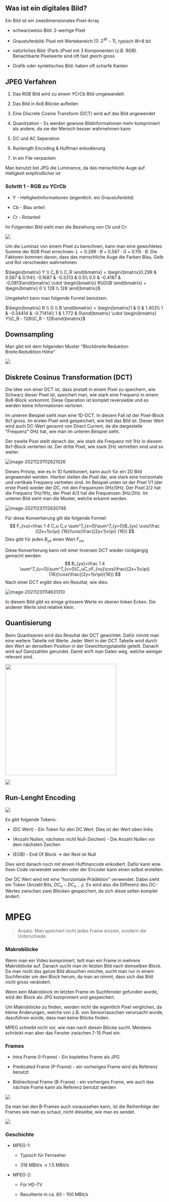 ## Was ist ein digitales Bild?

Ein Bild ist ein zweidimensionales Pixel-Array

* schwarzweiss Bild: 2-wertige Pixel

* Graustufenbild: Pixel mit Wertebereich $[0..2^W-1]$, typisch W=8 bit

* natürliches Bild: (Farb-)Pixel mit 3 Komponenten (z.B. RGB). Benachbarte Pixelwerte sind oft fast gleich gross

* Grafik oder syntetisches Bild: haben oft scharfe Kanten

## JPEG Verfahren

1. Das RGB Bild wird zu einem YCrCb Bild umgewandelt

2. Das Bild in 8x8 Blöcke aufteilen

3. Eine Discrete Cosine Transform (DCT) wird auf das Bild angewendet

4. Quanitzation - Es werden gewisse Bildinformationen mehr komprimiert als andere, da sie der Mensch besser wahrnehmen kann

5. DC und AC Seperation

6. Runlength Encoding & Huffman enkodierung

7. In ein File verpacken

Man benutzt bei JPG die Luminance, da das menschliche Auge auf Helligkeit empfindlicher ist

### Schritt 1 - RGB zu YCrCb

* Y - Helligkeitinformationen (eigentlich. ein Graustufenbild)

* Cb - Blau anteil

* Cr - Rotanteil

Im Folgenden Bild sieht man die Beziehung von Cb und Cr:

![](res/2021-11-01-10-37-21-image.png)

Um die Luminaz von einem Pixel zu berechnen, kann man eine gewichtetes Summe der RGB Pixel errechnen: $L=0.299\cdot R + 0.587 \cdot G + 0.115\cdot B$. Die Faktoren kommen davon, dass das menschliche Auge die Farben Blau, Gelb und Rot verschieden wahrnehmen.

$\begin{bmatrix} Y \\ C_B \\ C_R \end{bmatrix} = \begin{bmatrix}0.299 & 0.587 & 0.114\\ -0.1687 & -0.3313 & 0.5\\ 0.5 & -0.4187 & -0.0813\end{bmatrix} \cdot \begin{bmatrix} R\\G\\B \end{bmatrix} + \begin{bmatrix} 0 \\ 128 \\ 128 \end{bmatrix}$

Umgekehrt kann man folgende Formel benutzen:

$\begin{bmatrix} R \\ G \\ B \end{bmatrix} = \begin{bmatrix}1 & 0 & 1.402\\ 1 & -0.34414 & -0.71414\\ 1 & 1.772 & 0\end{bmatrix} \cdot \begin{bmatrix} Y\\C_B - 128\\C_R - 128\end{bmatrix}$

## Downsampling

Man gibt mit dem folgenden Muster "Blockbreite:Reduktion Breite:Redutktion Höhe"

![](res/2021-11-01-11-05-11-image.png)

## Diskrete Cosinus Transformation (DCT)

Die Idee von einer DCT ist, dass anstatt in einem Pixel zu speichern, wie Schwarz dieser Pixel ist, speichert man, wie stark eine Frequenz in einem 8x8-Block vorkommt. Diese Operation ist komplet reversieble und es werden keine Informationen verloren.

Im unteren Beispiel sieht man eine 1D-DCT. In diesem Fall ist der Pixel-Block 8x1 gross. Im ersten Pixel wird gespeichert, wie hell das Bild ist. Dieser Wert wird auch DC-Wert genannt von Direct Current, da die dargestelle "Frequenz" 0Hz hat, wie man im unteren Beispiel sieht.

Der zweite Pixel stellt danach dar, wie stark die Frequenz mit 1Hz in diesem 8x1-Block verterten ist. Der dritte Pixel, wie stark 2Hz vertretten sind und so weiter.

![image-20211231112621026](res/image-20211231112621026.png)

Dieses Prinzip, wie es in 1D funktioniert, kann auch für ein 2D Bild angewendet werden. Hierbei stellen die Pixel dar, wie stark eine horizontale und vertikale Frequenz vertreten sind. Im Beispiel unten ist der Pixel 1/1 (der erste Pixel) wieder der DC, mit den Frequenzen 0Hz/0Hz. Der Pixel 2/2 hat die Frequenz 1Hz/1Hz, der Pixel 4/3 hat die Frequenzen 3Hz/2Hz. Im unteren Bild sieht man die Muster, welche erkannt werden.

![image-20211231112630746](res/image-20211231112630746.png)

Für diese Konvertierung gilt die folgende Formel:
$$
F_{vu}=\frac 1 4 C_u C_v \sum^7_{x=0}\sum^7_{y=0}B_{yx} \cos(\frac {(2x+1)u\pi} {16})\cos(\frac{(2y+1)v\pi} {16})
$$
Dies gibt für jedes $B_{yx}$ einen Wert $F_{vu}$.

Diese Konvertierung kann mit einer Inversen DCT wieder rückgängig gemacht werden:
$$
B_{yx}=\frac 1 4 \sum^7_{u=0}\sum^7_{v=0}C_uC_vF_{vu}\cos(\frac{(2x+1)u\pi}{16})\cos(\frac{(2y+1)v\pi}{16})
$$
Nach einer DCT ergibt dies ein Resultat, wie dies:

![image-20211231114631310](res/image-20211231114631310.png)

In diesem Bild gibt es einige grössere Werte im oberen linken Ecken. Die anderen Werte sind relative klein. 

## Quantisierung

Beim Quantisieren wird das Resultat der DCT gewichtet. Dafür nimmt man eine weitere  Tabelle mit Werte. Jeder Wert in der DCT Tabelle wird durch den Wert an derselben Position in der Gewichtungstabelle geteilt. Danach wird auf Ganzzahlen gerundet. Damit wirft man Daten weg, welche weniger relevant sind.

<img title="" src="file:///home/sebi/Documents/zhaw/HS21/res/2021-11-08-10-20-26-image.png" alt="" width="352">

![](res/2021-11-08-10-22-26-image.png)

## Run-Lenght Encoding

![](res/2021-11-08-13-59-37-image.png)

Es gibt folgende Tokens:

* (DC Wert) - Ein Token für den DC Wert. Dies ist der Wert oben links

* (Anzahl Nullen, nächstes nicht Null-Zeichen) - Die Anzahl Nullen vor dem nächsten Zeichen

* (EOB) - End Of Block -> der Rest ist Null

Dies wird danach noch mit einem Huffmancode enkodiert. Dafür kann eine fixen Code verwendet werden oder der Encoder kann einen selbst erstellen.

Der DC Wert wird mit eine "horizontale Prädiktion" verwendet. Dabei sieht ein Token (Anzahl Bits,  $DC_n-DC_{n-1}$). Es wird also die Differenz des DC-Wertes zwischen zwei Blöcken gespeichert, da sich diese selten komplet ändert.

# MPEG

>  Ansatz: Man speichert nicht jedes Frame einzeln, sondern die Unterschiede

### Makroblöcke

Wenn man ein Video komprimiert, teilt man ein Frame in mehrere Makroblöcke auf. Danach sucht man im letzten Bild nach demselben Block. Da man nicht das ganze Bild absuchen möchte, sucht man nur in einem Suchfenster um den Block herum, da man an nimmt, dass sich das Bild nicht gross verändert. 

Wenn kein Makroblock im letzten Frame im Suchfenster gefunden wurde, wird der Block als JPG komprimiert und gespeichert.

Um Makroblöcke zu finden, werden nicht die eigentlich Pixel verglichen, da kleine Änderungen, welche von z.B. von Sensorrauschen verursacht wurde, dazuführen würde, dass man keine Blöcke finden.

MPEG schreibt nicht vor, wie man nach diesen Blöcke sucht. Meistens schränkt man aber das Fenster zwischen 7-15 Pixel ein.

### Frames

* Intra Frame (I-Frame) - Ein koplettes Frame als JPG

* Predicated Frame (P-Frame) - ein vorheriges Frame wird als Referenz benutzt

* Bidirectional Frame (B-Frame) - ein vorheriges Frame, wie auch das nächste Frame kann als Referenz benutzt werden

![](res/2021-11-08-11-24-19-image.png)

Da man bei den B-Frames auch voraussehen kann, ist die Reihenfolge der Frames wie man es schaut, nicht dieselbe, wie man es sendet.

![](res/2021-11-08-11-25-54-image.png)

### Geschichte

* MPEG-1:
  
  * Typisch für Fernseher
  
  * 318 MBit/s -> 1.5 MBit/s

* MPEG-2:
  
  * Für HD-TV 
  
  * Resultierte in ca. 80 - 100 MBit/s
